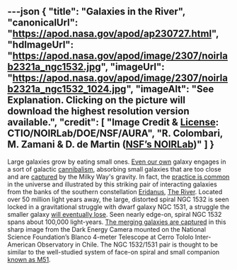 ---json
{
  "title": "Galaxies in the River",
  "canonicalUrl": "https://apod.nasa.gov/apod/ap230727.html",
  "hdImageUrl": "https://apod.nasa.gov/apod/image/2307/noirlab2321a_ngc1532.jpg",
  "imageUrl": "https://apod.nasa.gov/apod/image/2307/noirlab2321a_ngc1532_1024.jpg",
  "imageAlt": "See Explanation. Clicking on the picture will download the highest resolution version available.",
  "credit": [
    "Image Credit & [License](https://creativecommons.org/licenses/by/4.0/): CTIO/NOIRLab/DOE/NSF/AURA",
    "R. Colombari, M. Zamani & D. de Martin ([NSF’s NOIRLab](https://noirlab.edu/public/))"
  ]
}
---

Large galaxies grow by eating small ones. [Even our own](https://apod.nasa.gov/apod/ap050529.html) galaxy engages in a sort of galactic [cannibalism](http://www.cosmotography.com/images/galaxy_cannibalism.html), absorbing small galaxies that are too close and are [captured](http://arxiv.org/abs/astro-ph/0407566) by the Milky Way's gravity. In fact, the [practice is common](https://www.nasa.gov/image-feature/goddard/2017/hubble-catches-a-galaxy-duo-by-the-hare) in the universe and illustrated by this striking pair of interacting galaxies from the banks of the southern constellation [Eridanus](http://www.hawastsoc.org/deepsky/eri/index.html), [The River](https://apod.nasa.gov/apod/ap160102.html). Located over 50 million light years away, the large, distorted spiral NGC 1532 is seen locked in a gravitational struggle with dwarf galaxy NGC 1531, a struggle the smaller galaxy [will eventually lose](https://apod.nasa.gov/apod/ap080619.html). Seen nearly edge-on, spiral NGC 1532 spans about 100,000 light-years. [The merging galaxies are captured](https://noirlab.edu/public/news/noirlab2321/) in this sharp image from the Dark Energy Camera mounted on the National Science Foundation’s Blanco 4-meter Telescope at Cerro Tololo Inter-American Observatory in Chile. The NGC 1532/1531 pair is thought to be similar to the well-studied system of face-on spiral and small companion [known as M51](https://apod.nasa.gov/apod/ap220902.html).
